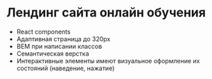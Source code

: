 <h1>Лендинг сайта онлайн обучения</h1>
<ul>
  <li>React components</li>
	<li>Адаптивная страница до 320px</li>
	<li>BEM при написании классов</li>
	<li>Семантическая верстка</li>
	<li>Интерактивные элементы имеют визуальное оформление их состояний (наведение, нажатие)</li>
</ul>
